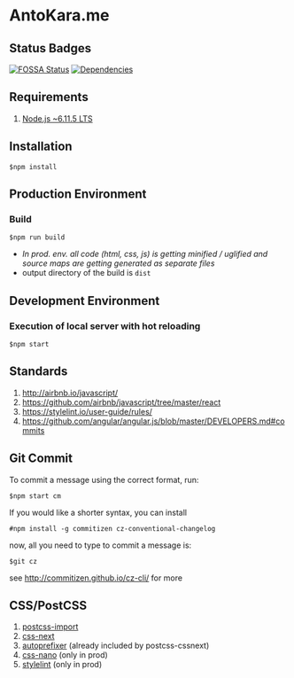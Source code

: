 # AntoKara.me

## Status Badges

[![FOSSA Status][licenses]][licenses-url]
[![Dependencies][deps]][deps-url]

## Requirements

1. [Node.js ~6.11.5 LTS](https://nodejs.org/en/)

## Installation

`$npm install`

## Production Environment

### Build

`$npm run build`

* *In prod. env. all code (html, css, js) is getting minified / uglified and source maps are getting generated as separate files*
* output directory of the build is `dist`

## Development Environment

### Execution of local server with hot reloading

`$npm start`

## Standards

1. <http://airbnb.io/javascript/>
1. <https://github.com/airbnb/javascript/tree/master/react>
1. <https://stylelint.io/user-guide/rules/>
1. <https://github.com/angular/angular.js/blob/master/DEVELOPERS.md#commits>

## Git Commit

To commit a message using the correct format, run:

`$npm start cm`

If you would like a shorter syntax, you can install

`#npm install -g commitizen cz-conventional-changelog`

now, all you need to type to commit a message is:

`$git cz`

see <http://commitizen.github.io/cz-cli/> for more

## CSS/PostCSS

1. [postcss-import](https://github.com/postcss/postcss-import)
1. [css-next](http://cssnext.io/features/)
1. [autoprefixer](https://github.com/postcss/autoprefixer) (already included by postcss-cssnext)
1. [css-nano](http://cssnano.co/) (only in prod)
1. [stylelint](https://stylelint.io/) (only in prod)

[deps]: https://david-dm.org/antokara/antokara.me.svg
[deps-url]: https://david-dm.org/antokara/antokara.me

[licenses]: https://app.fossa.io/api/projects/git%2Bgithub.com%2Fantokara%2Fantokara.me.svg?type=shield
[licenses-url]: https://app.fossa.io/projects/git%2Bgithub.com%2Fantokara%2Fantokara.me?ref=badge_shield
